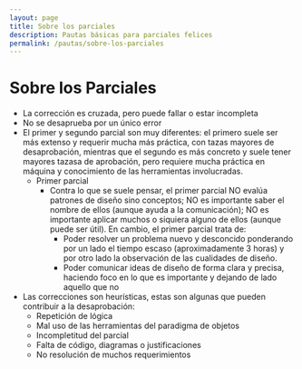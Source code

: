 ```yaml
---
layout: page
title: Sobre los parciales
description: Pautas básicas para parciales felices
permalink: /pautas/sobre-los-parciales
---
```


# Sobre los Parciales

<!-- -->
  - La corrección es cruzada, pero puede fallar o estar incompleta
  - No se desaprueba por un único error
  - El primer y segundo parcial son muy diferentes: el primero suele ser más extenso y requerir mucha más práctica, con tazas mayores de desaprobación, mientras que el segundo es más concreto y suele tener mayores tazasa de aprobación, pero requiere mucha práctica en máquina y conocimiento de las herramientas involucradas.
    - Primer parcial
      - Contra lo que se suele pensar, el primer parcial NO evalúa patrones de diseño sino conceptos; NO es importante saber el nombre de ellos (aunque ayuda a la comunicación); NO es importante aplicar muchos o siquiera alguno de ellos (aunque puede ser útil). En cambio, el primer parcial trata de:
        - Poder resolver un problema nuevo y desconcido ponderando por un lado el tiempo escaso (aproximadamente 3 horas) y por otro lado la observación de las cualidades de diseño.
        - Poder comunicar ideas de diseño de forma clara y precisa, haciendo foco en lo que es importante y dejando de lado aquello que no
  - Las correcciones son heurísticas, estas son algunas que pueden
  contribuir a la desaprobación:
    - Repetición de lógica
    - Mal uso de las herramientas del paradigma de objetos
    - Incompletitud del parcial
    - Falta de código, diagramas o justificaciones
    - No resolución de muchos requerimientos
